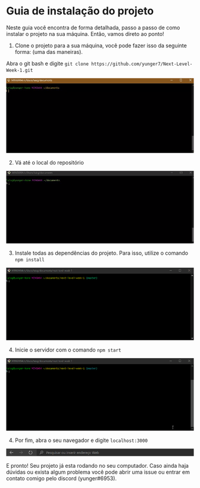 # Guia de instalação do projeto

Neste guia você encontra de forma detalhada, passo a passo de como instalar o projeto na sua máquina. Então, vamos direto ao ponto!

1. Clone o projeto para a sua máquina, você pode fazer isso da seguinte forma: (uma das maneiras).

Abra o git bash e digite `git clone https://github.com/yunger7/Next-Level-Week-1.git`

![git-clone-demonstration](images/step-by-step/1-git-clone.gif)

2. Vá até o local do repositório

![navigation-demonstration](images/step-by-step/2-cd-navigate.gif)

3. Instale todas as dependências do projeto. Para isso, utilize o comando `npm install`

![package-installation-demonstration](images/step-by-step/4-npm-install.gif)

4. Inicie o servidor com o comando `npm start`

![start-server-demonstration](images/step-by-step/5-npm-start.gif)

4. Por fim, abra o seu navegador e digite `localhost:3000`

![open-website-demonstration](images/step-by-step/6-localhost.gif)

E pronto! Seu projeto já esta rodando no seu computador. Caso ainda haja dúvidas ou exista algum problema você pode abrir uma issue ou entrar em contato comigo pelo discord (yunger#6953).
